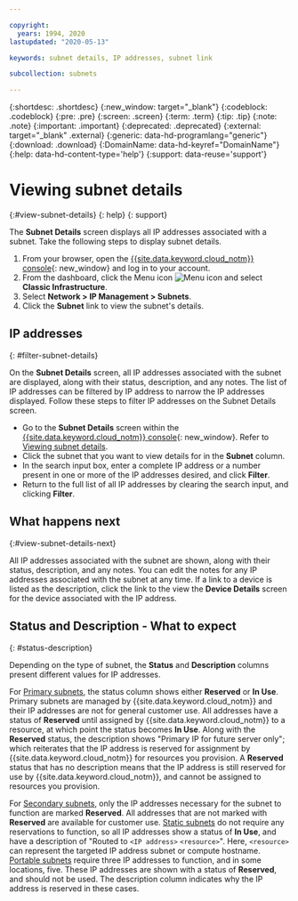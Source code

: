 ```yaml
---

copyright:
  years: 1994, 2020
lastupdated: "2020-05-13"

keywords: subnet details, IP addresses, subnet link

subcollection: subnets

---
```


{:shortdesc: .shortdesc}
{:new_window: target="_blank"}
{:codeblock: .codeblock}
{:pre: .pre}
{:screen: .screen}
{:term: .term}
{:tip: .tip}
{:note: .note}
{:important: .important}
{:deprecated: .deprecated}
{:external: target="_blank" .external}
{:generic: data-hd-programlang="generic"}
{:download: .download}
{:DomainName: data-hd-keyref="DomainName"}
{:help: data-hd-content-type='help'}
{:support: data-reuse='support'}

# Viewing subnet details
{:#view-subnet-details}
{: help}
{: support}

The **Subnet Details** screen displays all IP addresses associated with a subnet. Take the following steps to display subnet details.

1. From your browser, open the [{{site.data.keyword.cloud_notm}} console](https://{DomainName}/){: new_window} and log in to your account.
1. From the dashboard, click the Menu icon ![Menu icon](../../icons/icon_hamburger.svg) and select **Classic Infrastructure**.
1. Select **Network > IP Management > Subnets**.
1. Click the **Subnet** link to view the subnet's details.


## IP addresses
{: #filter-subnet-details}

On the **Subnet Details** screen, all IP addresses associated with the subnet are displayed, along with their status, description, and any notes. The list of IP addresses can be filtered by IP address to narrow the IP addresses displayed. Follow these steps to filter IP addresses on the Subnet Details screen.

* Go to the **Subnet Details** screen within the [{{site.data.keyword.cloud_notm}} console](https://{DomainName}/){: new_window}. Refer to [Viewing subnet details](/docs/subnets?topic=subnets-view-subnet-details).
* Click the subnet that you want to view details for in the **Subnet** column.
* In the search input box, enter a complete IP address or a number present in one or more of the IP addresses desired, and click **Filter**.
* Return to the full list of all IP addresses by clearing the search input, and clicking **Filter**.


## What happens next
{:#view-subnet-details-next}

All IP addresses associated with the subnet are shown, along with their status, description, and any notes. You can edit the notes for any IP addresses associated with the subnet at any time. If a link to a device is listed as the description, click the link to the view the **Device Details** screen for the device associated with the IP address.


## Status and Description - What to expect
{: #status-description}

Depending on the type of subnet, the **Status** and **Description** columns present different values for IP addresses.

For [Primary subnets](/docs/subnets?topic=subnets-about-subnets-and-ips#primary-subnets), the status column shows either **Reserved** or **In Use**. Primary subnets are managed by {{site.data.keyword.cloud_notm}} and their IP addresses are not for general customer use. All addresses have a status of **Reserved** until assigned by {{site.data.keyword.cloud_notm}} to a resource, at which point the status becomes **In Use**. Along with the **Reserved** status, the description shows "Primary IP for future server only"; which reiterates that the IP address is reserved for assignment by {{site.data.keyword.cloud_notm}} for resources you provision. A **Reserved** status that has no description means that the IP address is still reserved for use by {{site.data.keyword.cloud_notm}}, and cannot be assigned to resources you provision.

For [Secondary subnets](/docs/subnets?topic=subnets-about-subnets-and-ips#secondary-subnets), only the IP addresses necessary for the subnet to function are marked **Reserved**. All addresses that are not marked with **Reserved** are available for customer use. [Static subnets](/docs/subnets?topic=subnets-about-subnets-and-ips#static-subnets) do not require any reservations to function, so all IP addresses show a status of **In Use**, and have a description of "Routed to `<IP address>` `<resource>`". Here, `<resource>` can represent the targeted IP address subnet or compute hostname. [Portable subnets](/docs/subnets?topic=subnets-about-subnets-and-ips#portable-subnet) require three IP addresses to function, and in some locations, five. These IP addresses are shown with a status of **Reserved**, and should not be used. The description column indicates why the IP address is reserved in these cases.
